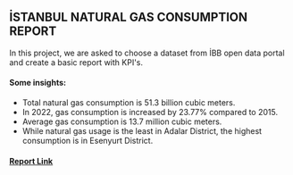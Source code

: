 ## İSTANBUL NATURAL GAS CONSUMPTION REPORT

In this project, we are asked to choose a dataset from İBB open data portal and create a basic report with KPI's. <br>
#### Some insights:
<ul>
<li> Total natural gas consumption is 51.3 billion cubic meters. </li>
<li> In 2022, gas consumption is increased by 23.77% compared to 2015. </li>
<li> Average gas consumption is 13.7 million cubic meters.</li>
<li> While natural gas usage is the least in Adalar District, the highest consumption is in Esenyurt District. </li>
</ul>

#### <a href= "https://lookerstudio.google.com/reporting/466055bf-8893-420a-8076-d5596b87d70a/page/WC3nD">Report Link</a> 


